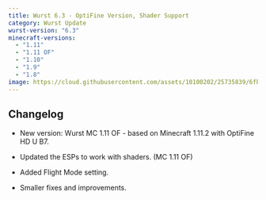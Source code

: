 ```yaml
---
title: Wurst 6.3 - OptiFine Version, Shader Support
category: Wurst Update
wurst-version: "6.3"
minecraft-versions:
  - "1.11"
  - "1.11 OF"
  - "1.10"
  - "1.9"
  - "1.8"
image: https://cloud.githubusercontent.com/assets/10100202/25735839/6fb1b528-316e-11e7-87d1-38ab753edf91.jpg
---
```

## Changelog

- New version: Wurst MC 1.11 OF - based on Minecraft 1.11.2 with OptiFine HD U B7.

- Updated the ESPs to work with shaders. (MC 1.11 OF)

- Added Flight Mode setting.

- Smaller fixes and improvements.
